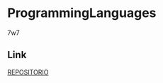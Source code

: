 # ProgrammingLanguages
7w7

## Link

[REPOSITORIO](https://github.com/h-marshall69/ProgrammingLanguages)